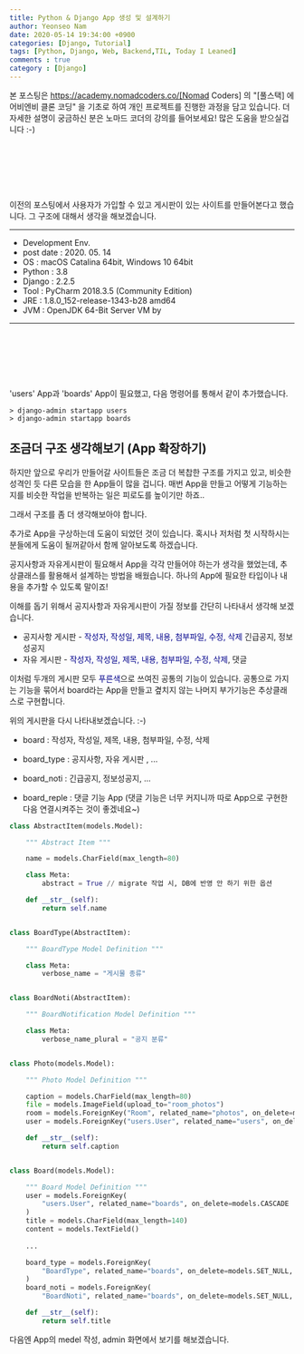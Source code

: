 ```yaml
---
title: Python & Django App 생성 및 설계하기
author: Yeonseo Nam
date: 2020-05-14 19:34:00 +0900
categories: [Django, Tutorial]
tags: [Python, Django, Web, Backend,TIL, Today I Leaned]
comments : true
category : [Django]
---
```



본 포스팅은 https://academy.nomadcoders.co/[Nomad Coders] 의 "[풀스택] 에어비엔비 클론 코딩" 을 기초로 하여 개인 프로젝트를 진행한 과정을 담고 있습니다. 더 자세한 설명이 궁금하신 분은 노마드 코더의 강의를 들어보세요! 많은 도움을 받으실겁니다 :-)


<br/><br/><br/><br/><br/>

이전의 포스팅에서 사용자가 가입할 수 있고 게시판이 있는 사이트를 만들어본다고 했습니다. 그 구조에 대해서 생각을 해보겠습니다.


---

* Development Env.
* post date : 2020. 05. 14
* OS : macOS Catalina 64bit, Windows 10 64bit
* Python : 3.8
* Django : 2.2.5
* Tool : PyCharm 2018.3.5 (Community Edition)
* JRE : 1.8.0_152-release-1343-b28 amd64
* JVM : OpenJDK 64-Bit Server VM by 

---

<br/><br/><br/><br/><br/>

 'users' App과 'boards' App이 필요했고, 다음 명령어를 통해서 같이 추가했습니다.


``` commend
> django-admin startapp users
> django-admin startapp boards
```

## 조금더 구조 생각해보기 (App 확장하기)

하지만 앞으로 우리가 만들어갈 사이트들은 조금 더 복찹한 구조를 가지고 있고, 비슷한 성격인 듯 다른 모습을 한 App들이 많을 겁니다. 매번 App을 만들고 어떻게 기능하는지를 비슷한 작업을 반복하는 일은 피로도를 높이기만 하죠..

그래서 구조를 좀 더 생각해보아야 합니다.

추가로 App을 구상하는데 도움이 되었던 것이 있습니다. 혹시나 저처럼 첫 시작하시는 분들에게 도움이 될꺼같아서 함께 알아보도록 하겠습니다. 

공지사항과 자유게시판이 필요해서 App을 각각 만들어야 하는가 생각을 했었는데, 추상클래스를 활용해서 설계하는 방법을 배웠습니다. 하나의 App에 필요한 타입이나 내용을 추가할 수 있도록 말이죠!



이해를 돕기 위해서 공지사항과 자유게시판이 가질 정보를 간단히 나타내서 생각해 보겠습니다.

* 공지사항 게시판 - <span style="color: darkblue">작성자, 작성일, 제목, 내용, 첨부파일, 수정, 삭제</span> 긴급공지, 정보성공지
* 자유 게시판 - <span style="color: darkblue">작성자, 작성일, 제목, 내용, 첨부파일, 수정, 삭제</span>, 댓글

이처럼 두개의 게시판 모두 <span style="color: darkblue">푸른색</span>으로 쓰여진 공통의 기능이 있습니다. 공통으로 가지는 기능을 묶어서 board라는 App을 만들고 곂치지 않는 나머지 부가기능은 추상클래스로 구현합니다.

위의 게시판을 다시 나타내보겠습니다. :-)

- board : 작성자, 작성일, 제목, 내용, 첨부파일, 수정, 삭제

- board_type : 공지사항, 자유 게시판 , ...

- board_noti : 긴급공지, 정보성공지, ...

- board_reple : 댓글 기능 App (댓글 기능은 너무 커지니까 따로 App으로 구현한 다음 연결시켜주는 것이 좋겠네요~)


``` python
class AbstractItem(models.Model):

    """ Abstract Item """

    name = models.CharField(max_length=80)

    class Meta:
        abstract = True // migrate 작업 시, DB에 반영 안 하기 위한 옵션

    def __str__(self):
        return self.name


class BoardType(AbstractItem):

    """ BoardType Model Definition """

    class Meta:
        verbose_name = "게시물 종류"


class BoardNoti(AbstractItem):

    """ BoardNotification Model Definition """

    class Meta:
        verbose_name_plural = "공지 분류"


class Photo(models.Model):

    """ Photo Model Definition """

    caption = models.CharField(max_length=80)
    file = models.ImageField(upload_to="room_photos")
    room = models.ForeignKey("Room", related_name="photos", on_delete=models.CASCADE)
    user = models.ForeignKey("users.User", related_name="users", on_delete=models.CASCADE)

    def __str__(self):
        return self.caption


class Board(models.Model):

    """ Board Model Definition """
    user = models.ForeignKey(
        "users.User", related_name="boards", on_delete=models.CASCADE
    )
    title = models.CharField(max_length=140)
    content = models.TextField()
    
    ...

    board_type = models.ForeignKey(
        "BoardType", related_name="boards", on_delete=models.SET_NULL, null=True
    )
    board_noti = models.ForeignKey(
        "BoardNoti", related_name="boards", on_delete=models.SET_NULL, null=True)

    def __str__(self):
        return self.title
```

다음엔 App의 medel 작성, admin 화면에서 보기를 해보겠습니다.



